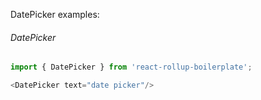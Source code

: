 DatePicker examples:

###### DatePicker
```js
import { DatePicker } from 'react-rollup-boilerplate';

<DatePicker text="date picker"/>
```
